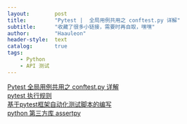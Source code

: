 ```yaml
---
layout:        post
title:         "Pytest |  全局用例共用之 conftest.py 详解"
subtitle:      "收藏了很多小链接，需要时再自取，嘿嘿"
author:        "Haauleon"
header-style:  text
catalog:       true
tags:
    - Python
    - API 测试
---
```


[Pytest 全局用例共用之 conftest.py 详解](https://cloud.tencent.com/developer/article/1536209)           
[pytest 执行规则](https://blog.csdn.net/sunny_happy08/article/details/83622016)   
[基于pytest框架自动化测试脚本的编写](https://www.cnblogs.com/zhang-da/p/12548552.html)     
[python 第三方库 assertpy](https://www.cnblogs.com/wsy1103/p/11371152.html)

